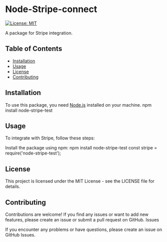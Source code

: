 # Node-Stripe-connect

[![License: MIT](https://img.shields.io/badge/License-MIT-yellow.svg)](https://opensource.org/licenses/MIT)

A package for Stripe integration.

## Table of Contents
- [Installation](#installation)
- [Usage](#usage)
- [License](#license)
- [Contributing](#contributing)

## Installation
To use this package, you need [Node.js](https://nodejs.org/) installed on your machine.
npm install node-stripe-test


## Usage
To integrate with Stripe, follow these steps:

Install the package using npm:
npm install node-stripe-test
const stripe = require('node-stripe-test');


## License

This project is licensed under the MIT License - see the LICENSE file for details.

## Contributing

Contributions are welcome! If you find any issues or want to add new features, please create an issue or submit a pull request on GitHub.
Issues

If you encounter any problems or have questions, please create an issue on GitHub Issues.


